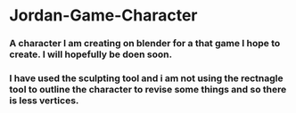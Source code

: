 # Jordan-Game-Character
### A character I am creating on blender for a that game I hope to create. I will hopefully be doen soon.
### I have used the sculpting tool and i am not using the rectnagle tool to outline the character to revise some things and so there is less vertices. 
